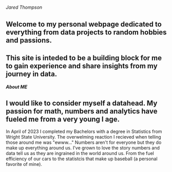 ###### Jared Thompson

## Welcome to my personal webpage dedicated to everything from data projects to random hobbies and passions.
## This site is inteded to be a building block for me to gain experience and share insights from my journey in data.

##### About ME

## I would like to consider myself a datahead. My passion for math, numbers and analytics have fueled me from a very young I age.
In April of 2023 I completed my Bachelors with a degree in Statistics from Wright State University. The overwelming reaction I recieved
when telling those around me was "ewww..." Numbers aren't for everyone but they do make up everything around us. I've grown to love
the story numbers and data tell us as they are ingrained in the world around us. From the fuel efficiency of our cars to the statistcis
that make up baseball (a personal favorite of mine). 

